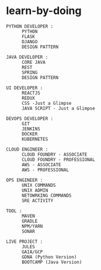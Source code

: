 # learn-by-doing


    PYTHON DEVELOPER : 
          PYTHON
          FLASK
          DJANGO  
          DESIGN PATTERN    
          
    JAVA DEVELOPER :
          CORE JAVA 
          REST 
          SPRING 
          DESIGN PATTERN
                    
    UI DEVELOPER :    
          REACTJS 
          REDUX
          CSS -Just a Glimpse 
          JAVA SCRIPT - Just a Glimpse
        
    DEVOPS DEVELOPER :
          GIT
          JENKINS
          DOCKER
          KUBERNETES
      
    CLOUD ENGINEER :
          CLOUD FOUNDRY - ASSOCIATE
          CLOUD FOUNDRY - PROFESSIONAL  
          AWS - ASSOCIATE  
          AWS - PROFESSIONAL
          
    OPS ENGINEER :
          UNIX COMMANDS
          UNIX ADMIN
          NETOWRKING COMMANDS
          SRE ACTIVITY
          
    TOOL :
          MAVEN
          GRADLE
          NPM/YARN 
          SONAR 
                    
    LIVE PROJECT :
          JULES 
          GAIA/GCP 
          GDNA (Python Version)
          BOOTCAMP (Java Version)
          
          
            
     
          
                